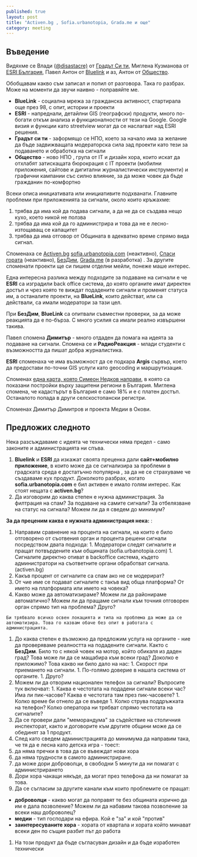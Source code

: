 ```yaml
---
published: true
layout: post
title: "Activen.bg , Sofia.urbanotopia, Grada.me и още"
category: meeting
---
```


## Въведение

Видяхме се Влади ([@disastacre)](https://twitter.com/disastacre) от [Градът Си ти](https://www.facebook.com/groups/yourcity/), Миглена Кузманова от [ESRI България](http://esribulgaria.com/), Павел Антон от [Bluelink](http://www.bluelink.net/) и аз, Антон от [Общество](http://www.obshtestvo.bg/).

Обобщавам какво съм записал и попил от разговора. Така го разбрах. Може на моменти да звучи наивно - поправяйте ме.

 - __BlueLink__ - социална мрежа за гражданска активност, стартирала още през 98, с опит, истории и проекти
 - __ESRI__ - напреднали, детайлни GIS (географски) продукти, много по-богати откъм анализа и функционалности от тези на Google. Google визия и функции като streetview могат да се наслагват над ESRI решения.
 - __Градът си ти__ - заформящо се НПО, което за начало има за желание да бъде задвижващата модераторска сила зад проекти като тези за подаването и обработка на сигнали
 - __Общество__ - ново НПО , група от IT и дизайн хора, които искат да отхлабят затискащата бюрокрация с IT проекти (мобилни приложения, сайтове и дигитални журналистически инструменти) и графични кампании със силно влияние, за да може човек да бъде гражданин по-комфортно 

Всеки описа инициативата или инициативите подхванати. Главните проблеми при приложенията за сигнали, около които кръжахме:

 1. трябва да има кой да подава сигнали, а да не да се създава нещо кухо, което никой не ползва
 1. трябва да има кой да го администрира и това да не е лесно-изтощаващ се капацитет
 1. трябва да има отговор от Общината в адекватно време спрямо вида сигнал.

Споменаха се [Activen.bg](http://aktiven.bg/) [sofia.urbanotopia.com](http://sofia.urbanotopia.com) (неактивно), [Спаси гората](https://www.facebook.com/pages/%D0%A1%D0%BF%D0%B0%D1%81%D0%B8-%D0%B3%D0%BE%D1%80%D0%B0%D1%82%D0%B0-%D1%81%D0%B8%D0%B3%D0%BD%D0%B0%D0%BB%D0%B8-%D0%B7%D0%B0-%D0%BD%D0%B5%D0%B7%D0%B0%D0%BA%D0%BE%D0%BD%D0%BD%D0%B8-%D1%81%D0%B5%D1%87%D0%B8/107351929291873) (неактивно), [БезДим](https://bezdim.org/signali/), [Grada.me](http://www.grada.me/) (в разработка) . За другите споменати проекти ще си пишем отделни мейли, понеже маше интерес.

Една интересна разлика между подходите за подаване на сигнали е че __ESRI__ са изградили back office система, до която органите имат директен достъп и чрез която те виждат подадените сигнали и променят статуса им, а останалите проекти, на __BlueLink__, които действат, или са действали, са имали модератори за тази цел.

При __БезДим__, __BlueLink__ са опитвали съвместни проверки, за да може реакцията да е по-бърза. С много усилия са имали реално извършени такива.

Павел спомена __Димитър__ - много отдаден да помага на идеята за подаване на сигнали. Спомена се и __РадиоРеакция__ - млади студенти с възможността да пишат добра журналистика. 

__ESRI__ споменаха че има възможност да се подкара __Argis__ сървър, което да предостави по-точни GIS услуги като geocoding и маршрутизация.

Споменах [една карта, която Симеон Недков направи](http://apps.ndkv.nl/tourism=yes/), в която са показани постройки върху защитени региони в България. Миглена спомена, че кадастърът в България е само 18% и е с платен достъп. Останалото попада в други селскостопански регистри.

Споменах Димитър Димитров и проекта Медии в Окови. 

## Предложих следното

Нека разсъждаваме с идеята че технически няма предел - само законите и  администрацията ни спъва. 

1. __Bluelink__ и __ESRI__ да изкажат своята преценка дали __сайт+мобилно приложение__, в които може да се сигнализира за проблеми в градската среда е достатъчно популярна , за да не се страхуваме че създаваме кух продукт. Доколкото разбрах, когато __sofia.urbanotopia.com__ е бил активен е имало голям интерес. Как стоят нещата с __activen.bg__?
1. Да изговорим до каква степен е нужна администрация. За филтрация на спам? За подаване на самите сигнали? За отбелязване на статус на сигнала? Можем ли да я сведем до минимум?

  __За да преценим каква e нужната администрация нека:__ :
  1. Направим сравнение на процента на сигнали, на които е било отговорено от съотвения орган и процента решени сигнали посредством двата подхода:
    1. Модератори следят сигналите и пращат потвърдените към общината (sofia.urbanotopia.com)
    1. Сигналите директно отиват в backoffice система, където администратори на съответните органи обработват сигнала. (activen.bg)
  1. Какъв процент от сигналите са спам ако не се модерират? 
  1. От чие име се подават сигналите с такъв вид обща платформа? От името на платформата или името на човека? 
  1. Какво може да автоматизираме? Можем ли да районираме автоматично? Можем ли да пращаме сигнали към точния отговорен орган спрямо тип на проблема? Друго? 

    Би трябвало всичко освен локацията и типа на проблема да може да се автоматизира. Това го казвам обаче без опит в работата с администрацията.
  1. До каква степен е възможно да предложим услуга на органите - ние да проверяваме реалността на подадените сигнали. Както с __БезДим__. Било то с някой човек на мотор, който обикаля из даден град? Това може ли да се мащабира към всеки град? Доколко е приложимо? Това какво ни било дало на нас:
    1. Скорост при приемането на сигнали.
    1. По-голямо доверие в нашата система от органите.
    1. Друго?
  1. Можем ли да отворим национален телефон за сигнали? Въпросите тук включват:
    1. Каква е честотата на подадени сигнали всеки час? Има ли пик-часове? Каква е честотата там през пик-часовете?
    1. Колко време би отнело да се въведе 
    1. Колко струва поддръжката на телефон? Колко оператора ни трябват спрямо честотата на сигналите? 
1. Да се провери дали "меморандума" за съдействие на столичния инспекторат, както и договорите към другите общини може да се обединят за 1 продукт.
1. След като сведем администрацията до минимума да направим така, че тя да е лесна като детска игра - тоест:
  1. да няма пречки в това да се въвеждат нови хора
  1. да няма трудности в самото администриране. 
  1. да може дори доброволци, в свободни 5 минути да ни помагат с администрирането
  1. Дори хора чакащи някъде, да могат през телефона да ни помагат за това.
1. Да се съгласим за другите канали към които проблемите се пращат:
  - __добрoволци__ - какво могат да поправят те без общината изрично да им е дала позволение? Можем ли да набавим такова позволение за всеки наш доброволец?
  - __медии__ - тип господари на ефира. Кой е "за" и кой "против"
  - __заинтересуваните хора__ - хората от квартала и хората който минават всеки ден по същия разбит път до работа
1. На този продукт да бъде съгласуван дизайн и да бъде изработен технически
